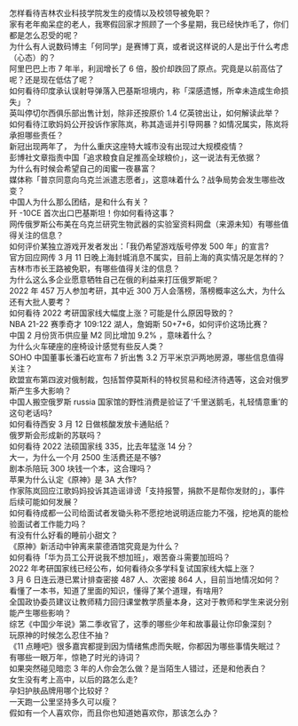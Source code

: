 怎样看待吉林农业科技学院发生的疫情以及校领导被免职？  
家有老年痴呆症的老人，我寒假回家才照顾了一个多星期，我已经快炸毛了，你们都是怎么忍受的呢？  
为什么有人说数码博主「何同学」是赛博丁真，或者说这样说的人是出于什么考虑（心态）的？  
阿里巴巴上市 7 年半，利润增长了 6 倍，股价却跌回了原点。究竟是以前高估了呢？还是现在低估了呢？  
如何看待印度承认误射导弹落入巴基斯坦境内，称「深感遗憾，所幸未造成生命损失」？  
英叫停切尔西俱乐部出售计划，除非还按原价 1.4 亿英镑出让，如何解读此举？  
如何看待江歌妈妈公开投诉作家陈岚，称其造谣并引导网暴？如情况属实，陈岚将承担哪些责任？  
新冠出现两年了， 为什么重庆这座特大城市没有出现过大规模疫情？  
彭博社文章指责中国「追求粮食自足推高全球粮价」，这一说法有无依据？  
为什么有时候会希望自己的闺蜜一夜暴富？  
媒体称「普京同意向乌克兰派遣志愿者」，这意味着什么？战争局势会发生哪些改变？  
中国人为什么那么团结，是和什么有关？  
歼 -10CE 首次出口巴基斯坦！你如何看待这事？  
网传俄罗斯公布美在乌克兰研究生物武器的实验室资料网盘（来源未知）有哪些值得关注的信息？  
如何评价某独立游戏开发者发出：「我仍希望游戏版号停发 500 年」的宣言?  
官方回应网传 3 月 11 日晚上海封城消息不属实，目前上海的真实情况是怎样的？  
吉林市市长王路被免职，有哪些值得关注的信息？  
为什么这么多企业愿意牺牲自己在俄的利益来打压俄罗斯呢？  
2022 年 457 万人参加考研，其中近 300 万人会落榜，落榜概率这么大，为什么还有大批人要考？  
如何看待 2022 考研国家线大幅度上涨？可能是什么原因导致的？  
NBA 21-22 赛季奇才 109:122 湖人，詹姆斯 50+7+6，如何评价这场比赛？  
中国 2 月份货币供应量 M2 同比增加 9.2% ，意味着什么？  
为什么火车硬座的座椅设计感觉有些反人类？  
SOHO 中国董事长潘石屹宣布 7 折出售 3.2 万平米京沪两地房源，哪些信息值得关注？  
欧盟宣布第四波对俄制裁，包括暂停莫斯科的特权贸易和经济待遇等，这会对俄罗斯产生多大影响？  
中国人搬空俄罗斯 russia 国家馆的野性消费是验证了‘千里送鹅毛，礼轻情意重’的这句老话吗?  
如何看待西安 3 月 12 日做核酸发放卡通贴纸？  
俄罗斯会形成新的苏联吗？  
如何看待 2022 法硕国家线 335，比去年猛涨 14 分？  
大一，为什么一个月 2500 生活费还是不够?  
剧本杀陪玩 300 块钱一个本，这合理吗？  
苹果为什么认定《原神》是 3A 大作?  
作家陈岚回应江歌妈妈投诉其造谣诽谤「支持报警，捐款不是帮你发财的」，事件后续可能如何发展？  
如何看待成都一公司给面试者发锄头称不愿挖地说明适应能力不强，挖地真的能检验面试者工作能力吗？  
有没有什么好看的睡前小甜文？  
《原神》新活动中钟离来蒙德酒馆究竟是为什么？  
如何看待「华为员工公开说我不想加班」，艰苦奋斗需要加班吗？  
2022 年考研国家线已经公布，如何看待众多学科复试国家线大幅上涨？  
3 月 6 日连云港已累计排查密接 487 人、次密接 864 人，目前当地情况如何？  
看懂了一本书，知道了里面的知识，懂得了某个道理，有啥用?  
全国政协委员建议让教师精力回归课堂教学质量本身，这对于教师和学生来说分别能产生哪些影响？  
综艺《中国少年说》第二季收官了，这季的哪些少年和故事最让你印象深刻？  
玩原神的时候怎么忍住不抽？  
《11 点睡吧》很多嘉宾都提到因为情绪焦虑而失眠，你都因为哪些事情失眠过？  
有哪些一眼万年，惊艳了时光的诗词？  
如果突然碰见暗恋 3 年的人你会怎么做？是当陌生人错过，还是和他表白？  
女生没有考上高中，以后的路怎么走?  
孕妇护肤品牌用哪个比较好？  
一天跑一公里坚持多久可以瘦？  
假如有一个人喜欢你，而且你也知道她喜欢你，那该怎么办？  

